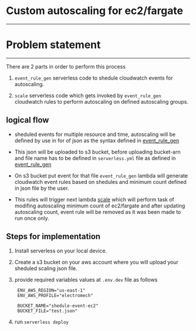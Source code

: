 # Custom autoscaling for ec2/fargate

---

# Problem statement

---

There are 2 parts in order to perform this process

1. `event_rule_gen` serverless code to shedule cloudwatch events for autoscaling.

2. `scale` serverless code which gets invoked by `event_rule_gen` cloudwatch rules to perform autoscaling on defined autoscaling groups.

## logical flow

- sheduled events for multiple resource and time, autoscaling will be defined by use in for of json as the syntax defined in [event_rule_gen](https://github.com/electromech-117/schoolG/tree/main/event_rule_gen)

- This json will be uploaded to s3 bucket, before uploading bucket-arn and file name has to be defined in `serverless.yml` file as defined in [event_rule_gen](https://github.com/electromech-117/schoolG/tree/main/event_rule_gen)

- On s3 bucket put event for that file `event_rule_gen` lambda will generate cloudwatch event rules based on shedules and minimum count defined in json file by the user.

- This rules will trigger next lambda [scale](https://github.com/electromech-117/schoolG/tree/main/scale) which will perform task of modifing autoscaling minimum count of ec2/fargate and after updating autoscaling count, event rule will be removed as it was been made to run once only.

## Steps for implementation

1. Install serverless on your local device.

2. Create a s3 bucket on your aws account where you will upload your sheduled scaling json file.

3. provide required variables values at `.env.dev` file as follows

        ENV_AWS_REGION="us-east-1"
        ENV_AWS_PROFILE="electromech"

        BUCKET_NAME="shedule-event-ec2"
        BUCKET_FILE="test.json"

4. run `serverless deploy`
